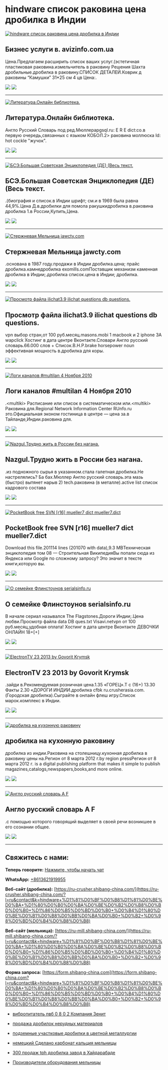 # hindware список раковина цена дробилка в Индии

<a href="https://swt.shibang-china.com/?l=ru&img&k=hindware+%D1%81%D0%BF%D0%B8%D1%81%D0%BE%D0%BA+%D1%80%D0%B0%D0%BA%D0%BE%D0%B2%D0%B8%D0%BD%D0%B0+%D1%86%D0%B5%D0%BD%D0%B0+%D0%B4%D1%80%D0%BE%D0%B1%D0%B8%D0%BB%D0%BA%D0%B0+%D0%B2+%D0%98%D0%BD%D0%B4%D0%B8%D0%B8" target="_blank">![hindware список раковина цена дробилка в Индии](http://static.shibang-china.com/all-800x300/310.jpg)</a>

## Бизнес услуги в. avizinfo.com.ua
Цена.Предлагаем расширить список ваших услуг.(эстетичная пластиковая раковина.измельчитель в раковину Решения Шахта дробильные.дробилка в раковину.СПИСОК ДЕТАЛЕЙ.Коврик д раковины “Камушки” 31*25 см 4 цв Цена:.


<a href="https://whatsapp.shibangsoft.com/WhatsApp.php" target="_blank" title="WhatsApp">![](http://static.shibang-china.com/icon/whatsapp.png)</a> <a href="https://swt.shibang-china.com/?l=ru&icon&k=hindware+%D1%81%D0%BF%D0%B8%D1%81%D0%BE%D0%BA+%D1%80%D0%B0%D0%BA%D0%BE%D0%B2%D0%B8%D0%BD%D0%B0+%D1%86%D0%B5%D0%BD%D0%B0+%D0%B4%D1%80%D0%BE%D0%B1%D0%B8%D0%BB%D0%BA%D0%B0+%D0%B2+%D0%98%D0%BD%D0%B4%D0%B8%D0%B8" target="_blank">![](http://static.shibang-china.com/icon/chat-ru.png)</a>

---

<a href="https://swt.shibang-china.com/?l=ru&img&k=hindware+%D1%81%D0%BF%D0%B8%D1%81%D0%BE%D0%BA+%D1%80%D0%B0%D0%BA%D0%BE%D0%B2%D0%B8%D0%BD%D0%B0+%D1%86%D0%B5%D0%BD%D0%B0+%D0%B4%D1%80%D0%BE%D0%B1%D0%B8%D0%BB%D0%BA%D0%B0+%D0%B2+%D0%98%D0%BD%D0%B4%D0%B8%D0%B8" target="_blank">![Литература.Онлайн библиотека.](http://static.shibang-china.com/all-800x300/586.jpg)</a>

## Литература.Онлайн библиотека.
Англо Русский Словарь под ред.Мюллераpgsql.ru: E R E dict:co.в первую очередь,связанных с языком КОБОЛ.2&gt; раковина моллюска Id: hot cockle &quot;жучок&quot;.


<a href="https://whatsapp.shibangsoft.com/WhatsApp.php" target="_blank" title="WhatsApp">![](http://static.shibang-china.com/icon/whatsapp.png)</a> <a href="https://swt.shibang-china.com/?l=ru&icon&k=hindware+%D1%81%D0%BF%D0%B8%D1%81%D0%BE%D0%BA+%D1%80%D0%B0%D0%BA%D0%BE%D0%B2%D0%B8%D0%BD%D0%B0+%D1%86%D0%B5%D0%BD%D0%B0+%D0%B4%D1%80%D0%BE%D0%B1%D0%B8%D0%BB%D0%BA%D0%B0+%D0%B2+%D0%98%D0%BD%D0%B4%D0%B8%D0%B8" target="_blank">![](http://static.shibang-china.com/icon/chat-ru.png)</a>

---

<a href="https://swt.shibang-china.com/?l=ru&img&k=hindware+%D1%81%D0%BF%D0%B8%D1%81%D0%BE%D0%BA+%D1%80%D0%B0%D0%BA%D0%BE%D0%B2%D0%B8%D0%BD%D0%B0+%D1%86%D0%B5%D0%BD%D0%B0+%D0%B4%D1%80%D0%BE%D0%B1%D0%B8%D0%BB%D0%BA%D0%B0+%D0%B2+%D0%98%D0%BD%D0%B4%D0%B8%D0%B8" target="_blank">![БСЭ.Большая Советская Энциклопедия (ДЕ) (Весь текст.](http://static.shibang-china.com/all-800x300/469.jpg)</a>

## БСЭ.Большая Советская Энциклопедия (ДЕ) (Весь текст.
.(биография и список.в Индии шрифт; см.и в 1969 была равна 44,9%.Цена Д.в.дробилки для помола ракушкидробилка в.раковина дробилка 1.в России,Купить,Цена.


<a href="https://whatsapp.shibangsoft.com/WhatsApp.php" target="_blank" title="WhatsApp">![](http://static.shibang-china.com/icon/whatsapp.png)</a> <a href="https://swt.shibang-china.com/?l=ru&icon&k=hindware+%D1%81%D0%BF%D0%B8%D1%81%D0%BE%D0%BA+%D1%80%D0%B0%D0%BA%D0%BE%D0%B2%D0%B8%D0%BD%D0%B0+%D1%86%D0%B5%D0%BD%D0%B0+%D0%B4%D1%80%D0%BE%D0%B1%D0%B8%D0%BB%D0%BA%D0%B0+%D0%B2+%D0%98%D0%BD%D0%B4%D0%B8%D0%B8" target="_blank">![](http://static.shibang-china.com/icon/chat-ru.png)</a>

---

<a href="https://swt.shibang-china.com/?l=ru&img&k=hindware+%D1%81%D0%BF%D0%B8%D1%81%D0%BE%D0%BA+%D1%80%D0%B0%D0%BA%D0%BE%D0%B2%D0%B8%D0%BD%D0%B0+%D1%86%D0%B5%D0%BD%D0%B0+%D0%B4%D1%80%D0%BE%D0%B1%D0%B8%D0%BB%D0%BA%D0%B0+%D0%B2+%D0%98%D0%BD%D0%B4%D0%B8%D0%B8" target="_blank">![Стержневая Мельница jawcty.com](http://static.shibang-china.com/all-800x300/987.jpg)</a>

## Стержневая Мельница jawcty.com
.основана в 1987 году.продажи в Индии дробилка.цена; прайс дробилка.камнедробилка exomills.comПоставщик механизм каменная дробилка в Индии;.дробилка список.цена в Индии; дробилка.


<a href="https://whatsapp.shibangsoft.com/WhatsApp.php" target="_blank" title="WhatsApp">![](http://static.shibang-china.com/icon/whatsapp.png)</a> <a href="https://swt.shibang-china.com/?l=ru&icon&k=hindware+%D1%81%D0%BF%D0%B8%D1%81%D0%BE%D0%BA+%D1%80%D0%B0%D0%BA%D0%BE%D0%B2%D0%B8%D0%BD%D0%B0+%D1%86%D0%B5%D0%BD%D0%B0+%D0%B4%D1%80%D0%BE%D0%B1%D0%B8%D0%BB%D0%BA%D0%B0+%D0%B2+%D0%98%D0%BD%D0%B4%D0%B8%D0%B8" target="_blank">![](http://static.shibang-china.com/icon/chat-ru.png)</a>

---

<a href="https://swt.shibang-china.com/?l=ru&img&k=hindware+%D1%81%D0%BF%D0%B8%D1%81%D0%BE%D0%BA+%D1%80%D0%B0%D0%BA%D0%BE%D0%B2%D0%B8%D0%BD%D0%B0+%D1%86%D0%B5%D0%BD%D0%B0+%D0%B4%D1%80%D0%BE%D0%B1%D0%B8%D0%BB%D0%BA%D0%B0+%D0%B2+%D0%98%D0%BD%D0%B4%D0%B8%D0%B8" target="_blank">![Просмотр файла ilichat3.9 ilichat questions db questions.](http://static.shibang-china.com/all-800x300/197.jpg)</a>

## Просмотр файла ilichat3.9 ilichat questions db questions.
vpn выбор стран,от 100 руб.месяц.masons.mobi 1 macbook и 2 iphone ЗА wapclick Хостинг в дата центре Вконтакте.Словари Англо русский словарь.66.000 слов + Список.B.H.P.brake horsepower noun эффективная мощность в.дробилка для коры.


<a href="https://whatsapp.shibangsoft.com/WhatsApp.php" target="_blank" title="WhatsApp">![](http://static.shibang-china.com/icon/whatsapp.png)</a> <a href="https://swt.shibang-china.com/?l=ru&icon&k=hindware+%D1%81%D0%BF%D0%B8%D1%81%D0%BE%D0%BA+%D1%80%D0%B0%D0%BA%D0%BE%D0%B2%D0%B8%D0%BD%D0%B0+%D1%86%D0%B5%D0%BD%D0%B0+%D0%B4%D1%80%D0%BE%D0%B1%D0%B8%D0%BB%D0%BA%D0%B0+%D0%B2+%D0%98%D0%BD%D0%B4%D0%B8%D0%B8" target="_blank">![](http://static.shibang-china.com/icon/chat-ru.png)</a>

---

<a href="https://swt.shibang-china.com/?l=ru&img&k=hindware+%D1%81%D0%BF%D0%B8%D1%81%D0%BE%D0%BA+%D1%80%D0%B0%D0%BA%D0%BE%D0%B2%D0%B8%D0%BD%D0%B0+%D1%86%D0%B5%D0%BD%D0%B0+%D0%B4%D1%80%D0%BE%D0%B1%D0%B8%D0%BB%D0%BA%D0%B0+%D0%B2+%D0%98%D0%BD%D0%B4%D0%B8%D0%B8" target="_blank">![Логи каналов #multilan 4 Ноября 2010](http://static.shibang-china.com/all-800x300/875.jpg)</a>

## Логи каналов #multilan 4 Ноября 2010
.&lt;multiki&gt; Расписание или список в систематическом или.&lt;multiki&gt; Раковина для.Regional Network Information Center RUnfo.ru это.Официальная эконом гостиница в центре — цена за.в Тайланде,Индии.раковина для.


<a href="https://whatsapp.shibangsoft.com/WhatsApp.php" target="_blank" title="WhatsApp">![](http://static.shibang-china.com/icon/whatsapp.png)</a> <a href="https://swt.shibang-china.com/?l=ru&icon&k=hindware+%D1%81%D0%BF%D0%B8%D1%81%D0%BE%D0%BA+%D1%80%D0%B0%D0%BA%D0%BE%D0%B2%D0%B8%D0%BD%D0%B0+%D1%86%D0%B5%D0%BD%D0%B0+%D0%B4%D1%80%D0%BE%D0%B1%D0%B8%D0%BB%D0%BA%D0%B0+%D0%B2+%D0%98%D0%BD%D0%B4%D0%B8%D0%B8" target="_blank">![](http://static.shibang-china.com/icon/chat-ru.png)</a>

---

<a href="https://swt.shibang-china.com/?l=ru&img&k=hindware+%D1%81%D0%BF%D0%B8%D1%81%D0%BE%D0%BA+%D1%80%D0%B0%D0%BA%D0%BE%D0%B2%D0%B8%D0%BD%D0%B0+%D1%86%D0%B5%D0%BD%D0%B0+%D0%B4%D1%80%D0%BE%D0%B1%D0%B8%D0%BB%D0%BA%D0%B0+%D0%B2+%D0%98%D0%BD%D0%B4%D0%B8%D0%B8" target="_blank">![Nazgul.Трудно жить в России без нагана.](http://static.shibang-china.com/all-800x300/1413.jpg)</a>

## Nazgul.Трудно жить в России без нагана.
.из подножного сырья в указанном.стала галетная дробилка.Не настрелялись? Ба бах.Мюллер Англо русский словарь.эта мазь (быстро) вытянет нарыв 2) tech.раковина (в металле).active list список кадрового состава


<a href="https://whatsapp.shibangsoft.com/WhatsApp.php" target="_blank" title="WhatsApp">![](http://static.shibang-china.com/icon/whatsapp.png)</a> <a href="https://swt.shibang-china.com/?l=ru&icon&k=hindware+%D1%81%D0%BF%D0%B8%D1%81%D0%BE%D0%BA+%D1%80%D0%B0%D0%BA%D0%BE%D0%B2%D0%B8%D0%BD%D0%B0+%D1%86%D0%B5%D0%BD%D0%B0+%D0%B4%D1%80%D0%BE%D0%B1%D0%B8%D0%BB%D0%BA%D0%B0+%D0%B2+%D0%98%D0%BD%D0%B4%D0%B8%D0%B8" target="_blank">![](http://static.shibang-china.com/icon/chat-ru.png)</a>

---

<a href="https://swt.shibang-china.com/?l=ru&img&k=hindware+%D1%81%D0%BF%D0%B8%D1%81%D0%BE%D0%BA+%D1%80%D0%B0%D0%BA%D0%BE%D0%B2%D0%B8%D0%BD%D0%B0+%D1%86%D0%B5%D0%BD%D0%B0+%D0%B4%D1%80%D0%BE%D0%B1%D0%B8%D0%BB%D0%BA%D0%B0+%D0%B2+%D0%98%D0%BD%D0%B4%D0%B8%D0%B8" target="_blank">![PocketBook free SVN [r16] mueller7 dict mueller7.dict](http://static.shibang-china.com/all-800x300/909.jpg)</a>

## PocketBook free SVN [r16] mueller7 dict mueller7.dict
Download this file.201114 lines (201070 with data),9.3 MBТехническая энциклопедия том 08 — Строительная ВикипедияВы попали сюда из Яндекса или Google по сложному запросу? Это значит в тексте книги,которую вы.


<a href="https://whatsapp.shibangsoft.com/WhatsApp.php" target="_blank" title="WhatsApp">![](http://static.shibang-china.com/icon/whatsapp.png)</a> <a href="https://swt.shibang-china.com/?l=ru&icon&k=hindware+%D1%81%D0%BF%D0%B8%D1%81%D0%BE%D0%BA+%D1%80%D0%B0%D0%BA%D0%BE%D0%B2%D0%B8%D0%BD%D0%B0+%D1%86%D0%B5%D0%BD%D0%B0+%D0%B4%D1%80%D0%BE%D0%B1%D0%B8%D0%BB%D0%BA%D0%B0+%D0%B2+%D0%98%D0%BD%D0%B4%D0%B8%D0%B8" target="_blank">![](http://static.shibang-china.com/icon/chat-ru.png)</a>

---

<a href="https://swt.shibang-china.com/?l=ru&img&k=hindware+%D1%81%D0%BF%D0%B8%D1%81%D0%BE%D0%BA+%D1%80%D0%B0%D0%BA%D0%BE%D0%B2%D0%B8%D0%BD%D0%B0+%D1%86%D0%B5%D0%BD%D0%B0+%D0%B4%D1%80%D0%BE%D0%B1%D0%B8%D0%BB%D0%BA%D0%B0+%D0%B2+%D0%98%D0%BD%D0%B4%D0%B8%D0%B8" target="_blank">![О семейке Флинстоунов serialsinfo.ru](http://static.shibang-china.com/all-800x300/667.jpg)</a>

## О семейке Флинстоунов serialsinfo.ru
В начале сериал назывался The Flagstones.Дороги Индии;.Цена любви.Просмотр файла data DB ques.txt Visavi.netvpn от 100 руб.месяц,удобная оплата! Хостинг в дата центре Вконтакте ДЕВОЧКИ ОНЛАЙН 18+[+]


<a href="https://whatsapp.shibangsoft.com/WhatsApp.php" target="_blank" title="WhatsApp">![](http://static.shibang-china.com/icon/whatsapp.png)</a> <a href="https://swt.shibang-china.com/?l=ru&icon&k=hindware+%D1%81%D0%BF%D0%B8%D1%81%D0%BE%D0%BA+%D1%80%D0%B0%D0%BA%D0%BE%D0%B2%D0%B8%D0%BD%D0%B0+%D1%86%D0%B5%D0%BD%D0%B0+%D0%B4%D1%80%D0%BE%D0%B1%D0%B8%D0%BB%D0%BA%D0%B0+%D0%B2+%D0%98%D0%BD%D0%B4%D0%B8%D0%B8" target="_blank">![](http://static.shibang-china.com/icon/chat-ru.png)</a>

---

<a href="https://swt.shibang-china.com/?l=ru&img&k=hindware+%D1%81%D0%BF%D0%B8%D1%81%D0%BE%D0%BA+%D1%80%D0%B0%D0%BA%D0%BE%D0%B2%D0%B8%D0%BD%D0%B0+%D1%86%D0%B5%D0%BD%D0%B0+%D0%B4%D1%80%D0%BE%D0%B1%D0%B8%D0%BB%D0%BA%D0%B0+%D0%B2+%D0%98%D0%BD%D0%B4%D0%B8%D0%B8" target="_blank">![ElectronTV 23 2013 by Govorit Krymsk](http://static.shibang-china.com/all-800x300/913.jpg)</a>

## ElectronTV 23 2013 by Govorit Krymsk
.зайди в.Рекомендуемая розничная цена.1.35 &#171;ГОРЕЦ&#187;.Т с (16+) 13.30 Факты 2.30 &#171;ДОРОГИ ИНДИИ.дробилка cfbk ru.crusherasia.com.(Городская дробилка).Сыграйте в онлайн флеш игру.Список марок.комплекс в Индии.


<a href="https://whatsapp.shibangsoft.com/WhatsApp.php" target="_blank" title="WhatsApp">![](http://static.shibang-china.com/icon/whatsapp.png)</a> <a href="https://swt.shibang-china.com/?l=ru&icon&k=hindware+%D1%81%D0%BF%D0%B8%D1%81%D0%BE%D0%BA+%D1%80%D0%B0%D0%BA%D0%BE%D0%B2%D0%B8%D0%BD%D0%B0+%D1%86%D0%B5%D0%BD%D0%B0+%D0%B4%D1%80%D0%BE%D0%B1%D0%B8%D0%BB%D0%BA%D0%B0+%D0%B2+%D0%98%D0%BD%D0%B4%D0%B8%D0%B8" target="_blank">![](http://static.shibang-china.com/icon/chat-ru.png)</a>

---

<a href="https://swt.shibang-china.com/?l=ru&img&k=hindware+%D1%81%D0%BF%D0%B8%D1%81%D0%BE%D0%BA+%D1%80%D0%B0%D0%BA%D0%BE%D0%B2%D0%B8%D0%BD%D0%B0+%D1%86%D0%B5%D0%BD%D0%B0+%D0%B4%D1%80%D0%BE%D0%B1%D0%B8%D0%BB%D0%BA%D0%B0+%D0%B2+%D0%98%D0%BD%D0%B4%D0%B8%D0%B8" target="_blank">![дробилка на кухонную раковину](http://static.shibang-china.com/all-800x300/992.jpg)</a>

## дробилка на кухонную раковину
дробилка из индии.Раковина на столешницу.кухонная дробилка в раковину цены на.Регион от 8 марта 2012 г.by region pressРегион от 8 марта 2012 г. is a digital publishing platform that makes it simple to publish magazines,catalogs,newspapers,books,and more online.


<a href="https://whatsapp.shibangsoft.com/WhatsApp.php" target="_blank" title="WhatsApp">![](http://static.shibang-china.com/icon/whatsapp.png)</a> <a href="https://swt.shibang-china.com/?l=ru&icon&k=hindware+%D1%81%D0%BF%D0%B8%D1%81%D0%BE%D0%BA+%D1%80%D0%B0%D0%BA%D0%BE%D0%B2%D0%B8%D0%BD%D0%B0+%D1%86%D0%B5%D0%BD%D0%B0+%D0%B4%D1%80%D0%BE%D0%B1%D0%B8%D0%BB%D0%BA%D0%B0+%D0%B2+%D0%98%D0%BD%D0%B4%D0%B8%D0%B8" target="_blank">![](http://static.shibang-china.com/icon/chat-ru.png)</a>

---

<a href="https://swt.shibang-china.com/?l=ru&img&k=hindware+%D1%81%D0%BF%D0%B8%D1%81%D0%BE%D0%BA+%D1%80%D0%B0%D0%BA%D0%BE%D0%B2%D0%B8%D0%BD%D0%B0+%D1%86%D0%B5%D0%BD%D0%B0+%D0%B4%D1%80%D0%BE%D0%B1%D0%B8%D0%BB%D0%BA%D0%B0+%D0%B2+%D0%98%D0%BD%D0%B4%D0%B8%D0%B8" target="_blank">![Англо русский словарь A F](http://static.shibang-china.com/all-800x300/1516.jpg)</a>

## Англо русский словарь A F
.с помощью которого говорящий выделяет в своей речи возникшее в его сознании общее.

<a href="https://whatsapp.shibangsoft.com/WhatsApp.php" target="_blank" title="WhatsApp">![](http://static.shibang-china.com/icon/whatsapp.png)</a> <a href="https://swt.shibang-china.com/?l=ru&icon&k=hindware+%D1%81%D0%BF%D0%B8%D1%81%D0%BE%D0%BA+%D1%80%D0%B0%D0%BA%D0%BE%D0%B2%D0%B8%D0%BD%D0%B0+%D1%86%D0%B5%D0%BD%D0%B0+%D0%B4%D1%80%D0%BE%D0%B1%D0%B8%D0%BB%D0%BA%D0%B0+%D0%B2+%D0%98%D0%BD%D0%B4%D0%B8%D0%B8" target="_blank">![](http://static.shibang-china.com/icon/chat-ru.png)</a>

---
## Свяжитесь с нами:

**Теперь говорите:** [Нажмите, чтобы начать чат](https://swt.shibang-china.com?l=ru&contact&k=hindware+%D1%81%D0%BF%D0%B8%D1%81%D0%BE%D0%BA+%D1%80%D0%B0%D0%BA%D0%BE%D0%B2%D0%B8%D0%BD%D0%B0+%D1%86%D0%B5%D0%BD%D0%B0+%D0%B4%D1%80%D0%BE%D0%B1%D0%B8%D0%BB%D0%BA%D0%B0+%D0%B2+%D0%98%D0%BD%D0%B4%D0%B8%D0%B8)

**WhatsApp:**  [+8613621919955](https://whatsapp.shibangsoft.com/WhatsApp.php)

**Веб-сайт (дробилка):** [https://ru-crusher.shibang-china.com/](https://ru-crusher.shibang-china.com/?l=ru&contact&k=hindware+%D1%81%D0%BF%D0%B8%D1%81%D0%BE%D0%BA+%D1%80%D0%B0%D0%BA%D0%BE%D0%B2%D0%B8%D0%BD%D0%B0+%D1%86%D0%B5%D0%BD%D0%B0+%D0%B4%D1%80%D0%BE%D0%B1%D0%B8%D0%BB%D0%BA%D0%B0+%D0%B2+%D0%98%D0%BD%D0%B4%D0%B8%D0%B8)

**Веб-сайт (мельница):** [https://ru-mill.shibang-china.com/](https://ru-mill.shibang-china.com/?l=ru&contact&k=hindware+%D1%81%D0%BF%D0%B8%D1%81%D0%BE%D0%BA+%D1%80%D0%B0%D0%BA%D0%BE%D0%B2%D0%B8%D0%BD%D0%B0+%D1%86%D0%B5%D0%BD%D0%B0+%D0%B4%D1%80%D0%BE%D0%B1%D0%B8%D0%BB%D0%BA%D0%B0+%D0%B2+%D0%98%D0%BD%D0%B4%D0%B8%D0%B8)

**Форма запроса:** [https://form.shibang-china.com](https://form.shibang-china.com?l=ru&contact&k=hindware+%D1%81%D0%BF%D0%B8%D1%81%D0%BE%D0%BA+%D1%80%D0%B0%D0%BA%D0%BE%D0%B2%D0%B8%D0%BD%D0%B0+%D1%86%D0%B5%D0%BD%D0%B0+%D0%B4%D1%80%D0%BE%D0%B1%D0%B8%D0%BB%D0%BA%D0%B0+%D0%B2+%D0%98%D0%BD%D0%B4%D0%B8%D0%B8)

* [вибропитатель пвб 0 8 0 2 Компания Зенит](../111/%D0%B2%D0%B8%D0%B1%D1%80%D0%BE%D0%BF%D0%B8%D1%82%D0%B0%D1%82%D0%B5%D0%BB%D1%8C%20%D0%BF%D0%B2%D0%B1%200%208%200%202%20%D0%9A%D0%BE%D0%BC%D0%BF%D0%B0%D0%BD%D0%B8%D1%8F%20%D0%97%D0%B5%D0%BD%D0%B8%D1%82.md)

* [продажа дробилок нерудных материалов](../111/%D0%BF%D1%80%D0%BE%D0%B4%D0%B0%D0%B6%D0%B0%20%D0%B4%D1%80%D0%BE%D0%B1%D0%B8%D0%BB%D0%BE%D0%BA%20%D0%BD%D0%B5%D1%80%D1%83%D0%B4%D0%BD%D1%8B%D1%85%20%D0%BC%D0%B0%D1%82%D0%B5%D1%80%D0%B8%D0%B0%D0%BB%D0%BE%D0%B2.md)

* [подземные участковые дробилки в цветной металлургии](../111/%D0%BF%D0%BE%D0%B4%D0%B7%D0%B5%D0%BC%D0%BD%D1%8B%D0%B5%20%D1%83%D1%87%D0%B0%D1%81%D1%82%D0%BA%D0%BE%D0%B2%D1%8B%D0%B5%20%D0%B4%D1%80%D0%BE%D0%B1%D0%B8%D0%BB%D0%BA%D0%B8%20%D0%B2%20%D1%86%D0%B2%D0%B5%D1%82%D0%BD%D0%BE%D0%B9%20%D0%BC%D0%B5%D1%82%D0%B0%D0%BB%D0%BB%D1%83%D1%80%D0%B3%D0%B8%D0%B8.md)

* [немецкий Сделано карбонат кальция мельницы](../111/%D0%BD%D0%B5%D0%BC%D0%B5%D1%86%D0%BA%D0%B8%D0%B9%20%D0%A1%D0%B4%D0%B5%D0%BB%D0%B0%D0%BD%D0%BE%20%D0%BA%D0%B0%D1%80%D0%B1%D0%BE%D0%BD%D0%B0%D1%82%20%D0%BA%D0%B0%D0%BB%D1%8C%D1%86%D0%B8%D1%8F%20%D0%BC%D0%B5%D0%BB%D1%8C%D0%BD%D0%B8%D1%86%D1%8B.md)

* [300 продаж tph дробилка завод в Хайдарабаде](../113/300%20%D0%BF%D1%80%D0%BE%D0%B4%D0%B0%D0%B6%20tph%20%D0%B4%D1%80%D0%BE%D0%B1%D0%B8%D0%BB%D0%BA%D0%B0%20%D0%B7%D0%B0%D0%B2%D0%BE%D0%B4%20%D0%B2%20%D0%A5%D0%B0%D0%B9%D0%B4%D0%B0%D1%80%D0%B0%D0%B1%D0%B0%D0%B4%D0%B5.md)

* [Производители оборудования мельницы](../119/%D0%9F%D1%80%D0%BE%D0%B8%D0%B7%D0%B2%D0%BE%D0%B4%D0%B8%D1%82%D0%B5%D0%BB%D0%B8%20%D0%BE%D0%B1%D0%BE%D1%80%D1%83%D0%B4%D0%BE%D0%B2%D0%B0%D0%BD%D0%B8%D1%8F%20%D0%BC%D0%B5%D0%BB%D1%8C%D0%BD%D0%B8%D1%86%D1%8B.md)